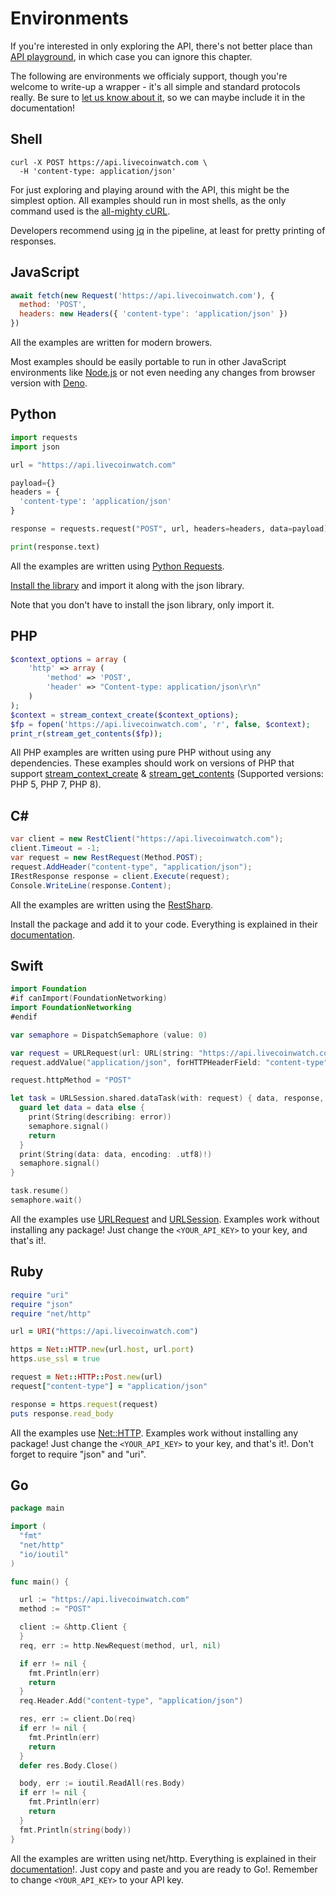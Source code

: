 # Environments

If you're interested in only exploring the API, there's not better place than [API playground](https://www.livecoinwatch.com/tools/api), in which case you can ignore this chapter.

The following are environments we officialy support, though you're welcome to write-up a wrapper - it's all simple and standard protocols really. Be sure to [let us know about it](mailto:contact+api@livecoinwatch.com), so we can maybe include it in the documentation!

## Shell

```shell
curl -X POST https://api.livecoinwatch.com \
  -H 'content-type: application/json'
```

For just exploring and playing around with the API, this might be the simplest option. All examples should run in most shells, as the only command used is the [all-mighty cURL](https://curl.haxx.se/).

<aside class="success">
Developers recommend using <a href="https://stedolan.github.io/jq/" target='_blank'>jq</a> in the pipeline, at least for pretty printing of responses.
</aside>


## JavaScript

```javascript
await fetch(new Request('https://api.livecoinwatch.com'), {
  method: 'POST',
  headers: new Headers({ 'content-type': 'application/json' })
})
```

All the examples are written for modern browers.

Most examples should be easily portable to run in other JavaScript environments like [Node.js](https://nodejs.org/en/about/releases/) or not even needing any changes from browser version with [Deno](https://deno.land).

## Python

```python 
import requests
import json

url = "https://api.livecoinwatch.com"

payload={}
headers = {
  'content-type': 'application/json'
}

response = requests.request("POST", url, headers=headers, data=payload)

print(response.text)
```

All the examples are written using [Python Requests](https://docs.python-requests.org/en/latest/).

[Install the library](https://docs.python-requests.org/en/latest/user/install/#install) and import it along with the json library. 

Note that you don't have to install the json library, only import it.


## PHP

```php
$context_options = array (
    'http' => array (
        'method' => 'POST',
        'header' => "Content-type: application/json\r\n"
    )
);
$context = stream_context_create($context_options);
$fp = fopen('https://api.livecoinwatch.com', 'r', false, $context);
print_r(stream_get_contents($fp));
```

All PHP examples are written using pure PHP without using any dependencies. These examples should work on versions of PHP that support [stream_context_create](https://www.php.net/manual/en/function.stream-context-create.php) & [stream_get_contents](https://www.php.net/manual/en/function.stream-get-contents.php) (Supported versions: PHP 5, PHP 7, PHP 8).

## C#

```csharp
var client = new RestClient("https://api.livecoinwatch.com");
client.Timeout = -1;
var request = new RestRequest(Method.POST);
request.AddHeader("content-type", "application/json");
IRestResponse response = client.Execute(request);
Console.WriteLine(response.Content);
```

All the examples are written using the [RestSharp](https://restsharp.dev/).

Install the package and add it to your code. Everything is explained in their [documentation](https://restsharp.dev/intro.html).

## Swift

```swift
import Foundation
#if canImport(FoundationNetworking)
import FoundationNetworking
#endif

var semaphore = DispatchSemaphore (value: 0)

var request = URLRequest(url: URL(string: "https://api.livecoinwatch.com")!,timeoutInterval: Double.infinity)
request.addValue("application/json", forHTTPHeaderField: "content-type")

request.httpMethod = "POST"

let task = URLSession.shared.dataTask(with: request) { data, response, error in 
  guard let data = data else {
    print(String(describing: error))
    semaphore.signal()
    return
  }
  print(String(data: data, encoding: .utf8)!)
  semaphore.signal()
}

task.resume()
semaphore.wait()
```

All the examples use [URLRequest](https://developer.apple.com/documentation/foundation/urlrequest) and [URLSession](https://developer.apple.com/documentation/foundation/urlsession). 
Examples work without installing any package! Just change the `<YOUR_API_KEY>` to your key, and that's it!.

## Ruby

```ruby
require "uri"
require "json"
require "net/http"

url = URI("https://api.livecoinwatch.com")

https = Net::HTTP.new(url.host, url.port)
https.use_ssl = true

request = Net::HTTP::Post.new(url)
request["content-type"] = "application/json"

response = https.request(request)
puts response.read_body
```

All the examples use [Net::HTTP](https://ruby-doc.org/stdlib-2.7.0/libdoc/net/http/rdoc/Net/HTTP.html). 
Examples work without installing any package! Just change the `<YOUR_API_KEY>` to your key, and that's it!. Don't forget to require "json" and "uri".

## Go

```go
package main

import (
  "fmt"
  "net/http"
  "io/ioutil"
)

func main() {

  url := "https://api.livecoinwatch.com"
  method := "POST"

  client := &http.Client {
  }
  req, err := http.NewRequest(method, url, nil)

  if err != nil {
    fmt.Println(err)
    return
  }
  req.Header.Add("content-type", "application/json")

  res, err := client.Do(req)
  if err != nil {
    fmt.Println(err)
    return
  }
  defer res.Body.Close()

  body, err := ioutil.ReadAll(res.Body)
  if err != nil {
    fmt.Println(err)
    return
  }
  fmt.Println(string(body))
}
```

All the examples are written using net/http. 
Everything is explained in their [documentation](https://pkg.go.dev/net/http)!.
Just copy and paste and you are ready to Go!. Remember to change `<YOUR_API_KEY>` to your API key.